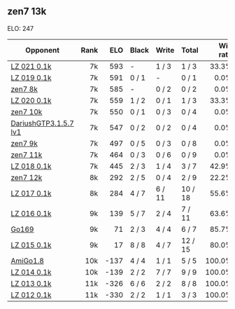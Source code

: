 ## zen7 13k ##

ELO: 247

Opponent | Rank | ELO | Black | Write | Total | Win rate
---------|-----:|----:|-------|-------|-------|-------:
[LZ 021 0.1k](LZ%20021%200.1k.md) | 7k | 593 | - | 1 / 3 | 1 / 3 | 33.3%
[LZ 019 0.1k](LZ%20019%200.1k.md) | 7k | 591 | 0 / 1 | - | 0 / 1 | 0.0%
[zen7 8k](zen7%208k.md) | 7k | 585 | - | 0 / 2 | 0 / 2 | 0.0%
[LZ 020 0.1k](LZ%20020%200.1k.md) | 7k | 559 | 1 / 2 | 0 / 1 | 1 / 3 | 33.3%
[zen7 10k](zen7%2010k.md) | 7k | 550 | 0 / 1 | 0 / 3 | 0 / 4 | 0.0%
[DariushGTP3.1.5.7 lv1](DariushGTP3.1.5.7%20lv1.md) | 7k | 547 | 0 / 2 | 0 / 2 | 0 / 4 | 0.0%
[zen7 9k](zen7%209k.md) | 7k | 497 | 0 / 5 | 0 / 3 | 0 / 8 | 0.0%
[zen7 11k](zen7%2011k.md) | 7k | 464 | 0 / 3 | 0 / 6 | 0 / 9 | 0.0%
[LZ 018 0.1k](LZ%20018%200.1k.md) | 7k | 445 | 2 / 3 | 1 / 4 | 3 / 7 | 42.9%
[zen7 12k](zen7%2012k.md) | 8k | 292 | 2 / 5 | 0 / 4 | 2 / 9 | 22.2%
[LZ 017 0.1k](LZ%20017%200.1k.md) | 8k | 284 | 4 / 7 | 6 / 11 | 10 / 18 | 55.6%
[LZ 016 0.1k](LZ%20016%200.1k.md) | 9k | 139 | 5 / 7 | 2 / 4 | 7 / 11 | 63.6%
[Go169](Go169.md) | 9k | 71 | 2 / 3 | 4 / 4 | 6 / 7 | 85.7%
[LZ 015 0.1k](LZ%20015%200.1k.md) | 9k | 17 | 8 / 8 | 4 / 7 | 12 / 15 | 80.0%
[AmiGo1.8](AmiGo1.8.md) | 10k | -137 | 4 / 4 | 1 / 1 | 5 / 5 | 100.0%
[LZ 014 0.1k](LZ%20014%200.1k.md) | 10k | -139 | 2 / 2 | 7 / 7 | 9 / 9 | 100.0%
[LZ 013 0.1k](LZ%20013%200.1k.md) | 11k | -326 | 6 / 6 | 2 / 2 | 8 / 8 | 100.0%
[LZ 012 0.1k](LZ%20012%200.1k.md) | 11k | -330 | 2 / 2 | 1 / 1 | 3 / 3 | 100.0%
